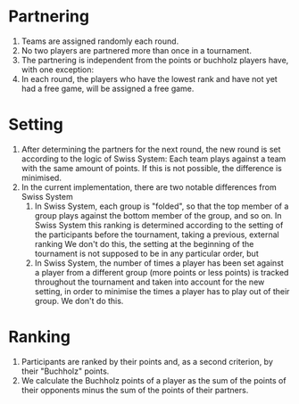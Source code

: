 # Partnering

1. Teams are assigned randomly each round.
2. No two players are partnered more than once in a tournament.
3. The partnering is independent from the points or buchholz players have, with
   one exception:
4. In each round, the players who have the lowest rank and have not yet had a
   free game, will be assigned a free game.

# Setting

1. After determining the partners for the next round, the new round is set
   according to the logic of Swiss System: Each team plays against a team with
   the same amount of points. If this is not possible, the difference is
   minimised.
2. In the current implementation, there are two notable differences from Swiss
   System
    1. In Swiss System, each group is "folded", so that the top member of a
       group plays against the bottom member of the group, and so on. In Swiss
       System this ranking is determined according to the setting of the
       participants before the tournament, taking a previous, external ranking
       We don't do this, the setting at the beginning of the tournament is not
       supposed to be in any particular order, but
    2. In Swiss System, the number of times a player has been set against a
       player from a different group (more points or less points) is tracked
       throughout the tournament and taken into account for the new setting, in
       order to minimise the times a player has to play out of their group. We
       don't do this.

# Ranking

1. Participants are ranked by their points and, as a second criterion, by their
   "Buchholz" points.
2. We calculate the Buchholz points of a player as the sum of the points of
   their opponents minus the sum of the points of their partners.
